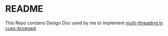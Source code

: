 # **README**

This Repo contains Design Doc used by me to implement [multi-threading in cups-browsed](https://summerofcode.withgoogle.com/dashboard/project/4892000249184256/overview/).

